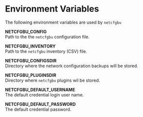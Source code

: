 # Environment Variables

The following environment variables are used by `netcfgbu`

**NETCFGBU_CONFIG**<br/>
Path to the the `netcfgbu` configuration file.

**NETCFGBU_INVENTORY**<br/>
Path to the `netcfgbu` inventory (CSV) file.

**NETCFGBU_CONFIGSDIR**<br/>
Directory where the network configuration backups will be stored.

**NETCFGBU_PLUGINSDIR**<br/>
Directory where `netcfgbu` plugins wil be stored.

**NETCFGBU_DEFAULT_USERNAME**<br/>
The default credential login user name.

**NETCFGBU_DEFAULT_PASSWORD**<br/>
The default credential password.
